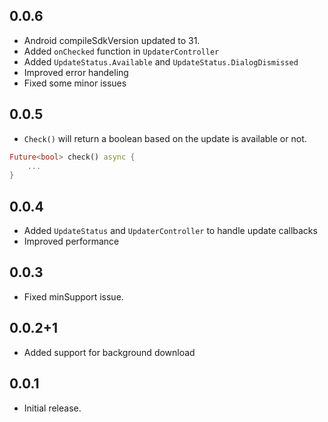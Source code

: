 ## 0.0.6
- Android compileSdkVersion updated to 31.
- Added `onChecked` function in `UpdaterController`
- Added `UpdateStatus.Available` and `UpdateStatus.DialogDismissed`
- Improved error handeling
- Fixed some minor issues

## 0.0.5
- `Check()` will return a boolean based on the update is available or not.
```dart
Future<bool> check() async {
    ...
}
```

## 0.0.4
- Added `UpdateStatus` and `UpdaterController` to handle update callbacks
- Improved performance

## 0.0.3
- Fixed minSupport issue.

## 0.0.2+1
- Added support for background download

## 0.0.1
* Initial release.
